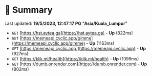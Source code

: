 # 📖 Summary
Last updated: **19/5/2023, 12:47:17 PG "Asia/Kuala_Lumpur"**

- `GET` [https://hst.aytea.ga](https://hst.aytea.ga) - **Up** (822ms)
- `GET` [https://memeapi.cyclic.app/gimme](https://memeapi.cyclic.app/gimme) - **Up** (1163ms)
- `GET` [https://memeapi.cyclic.app](https://memeapi.cyclic.app) - **Up** (927ms)
- `GET` [https://klik.ml/health](https://klik.ml/health) - **Up** (1099ms)
- `GET` [https://dumb.onrender.com](https://dumb.onrender.com) - **Up** (802ms)
